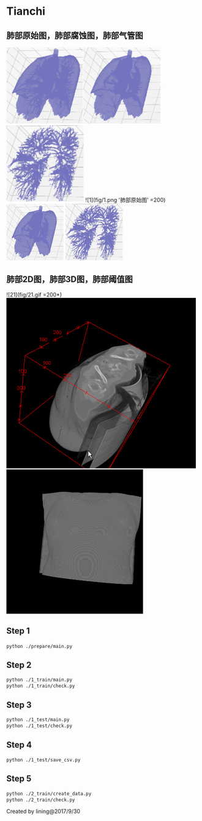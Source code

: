 # Tianchi

## 肺部原始图，肺部腐蚀图，肺部气管图
<img src="fig/1.png" height="200" alt="肺部原始图"/><img src="fig/2.png" height="200" alt="肺部原始图"/><img src="fig/3.png" height="200" alt="肺部原始图"/>
![1](fig/1.png '肺部原始图' =200) ![2](fig/2.png "肺部腐蚀图") ![3](fig/3.png "肺部气管图")

## 肺部2D图，肺部3D图，肺部阈值图
![21](fig/21.gif =200*) ![22](fig/22.gif) ![23](fig/23.gif)

## Step 1
`python ./prepare/main.py`

## Step 2
```
python ./1_train/main.py
python ./1_train/check.py
```

## Step 3
```
python ./1_test/main.py
python ./1_test/check.py
```
## Step 4
`python ./1_test/save_csv.py`

## Step 5
```
python ./2_train/create_data.py
python ./2_train/check.py
```

Created by lining@2017/9/30
